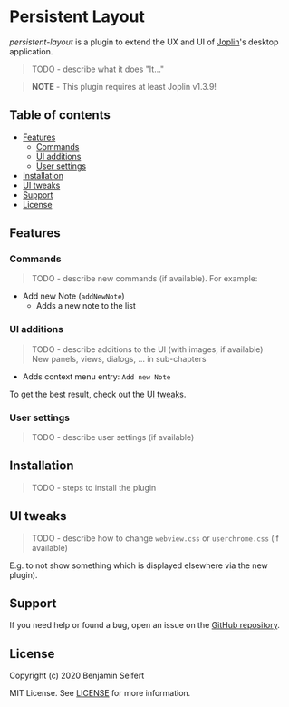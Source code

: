 # Persistent Layout

_persistent-layout_ is a plugin to extend the UX and UI of [Joplin](https://joplinapp.org/)'s desktop application.

> TODO - describe what it does "It..."

> **NOTE** - This plugin requires at least Joplin v1.3.9!

## Table of contents

* [Features](#features)
  * [Commands](#commands)
  * [UI additions](#ui-additions)
  * [User settings](#user-settings)
* [Installation](#installation)
* [UI tweaks](#ui-tweaks)
* [Support](#support)
* [License](#license)

## Features

### Commands

> TODO - describe new commands (if available). For example:

- Add new Note (`addNewNote`)
  - Adds a new note to the list

### UI additions

> TODO - describe additions to the UI (with images, if available)\
> New panels, views, dialogs, ... in sub-chapters

- Adds context menu entry: `Add new Note`

To get the best result, check out the [UI tweaks](#ui-tweaks).

### User settings

> TODO - describe user settings (if available)

## Installation

> TODO - steps to install the plugin

## UI tweaks

> TODO - describe how to change `webview.css` or `userchrome.css` (if available)

E.g. to not show something which is displayed elsewhere via the new plugin).

## Support

If you need help or found a bug, open an issue on the [GitHub repository](https://github.com/benji300-joplin-extensions/persistent-layout/issue).

## License

Copyright (c) 2020 Benjamin Seifert

MIT License. See [LICENSE](./LICENSE) for more information.
